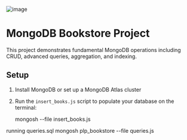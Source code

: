 ![image](https://github.com/user-attachments/assets/b912a72b-ea0e-4255-adee-be217b5da799)

# MongoDB Bookstore Project

This project demonstrates fundamental MongoDB operations including CRUD, advanced queries, aggregation, and indexing.

## Setup

1. Install MongoDB or set up a MongoDB Atlas cluster
2. Run the `insert_books.js` script to populate your database on the terminal:
   
   mongosh --file insert_books.js

running queries.sql
mongosh plp_bookstore --file queries.js
